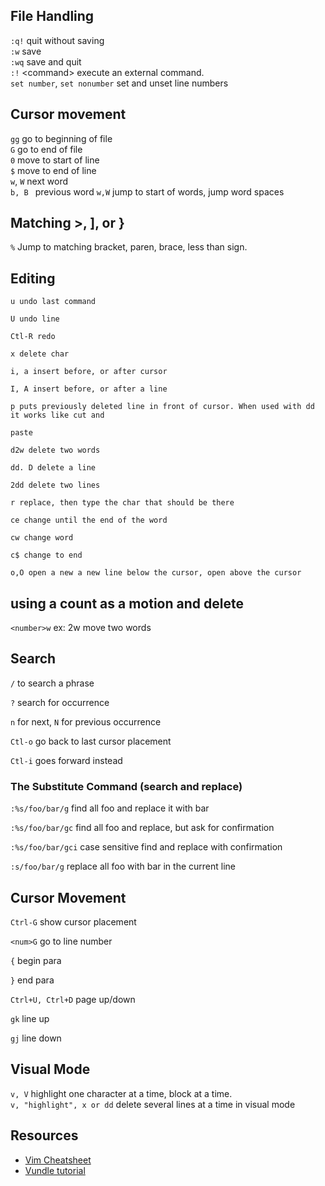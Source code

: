 ## File Handling

`:q!`   quit without saving  
`:w`    save  
`:wq`   save and quit  
`:!`    &lt;command&gt; execute an external command.  
`set number`, `set nonumber` set and unset line numbers

## Cursor movement

`gg`      go to beginning of file  
`G`       go to end of file  
`0`       move to start of line  
`$`       move to end of line  
`w`, `W`  next word  
`b, B `   previous word
`w,W`     jump to start of words, jump word spaces

## Matching >, ], or }

`%` Jump to matching bracket, paren, brace, less than sign.

## Editing
```
u undo last command

U undo line

Ctl-R redo

x delete char

i, a insert before, or after cursor

I, A insert before, or after a line

p puts previously deleted line in front of cursor. When used with dd it works like cut and

paste

d2w delete two words

dd. D delete a line

2dd delete two lines

r replace, then type the char that should be there

ce change until the end of the word

cw change word

c$ change to end

o,O open a new a new line below the cursor, open above the cursor
```


## using a count as a motion and delete
`<number>w` ex: 2w move two words

## Search
`/` to search a phrase

`?` search for occurrence

`n` for next, `N` for previous occurrence

`Ctl-o` go back to last cursor placement

`Ctl-i` goes forward instead

### The Substitute Command (search and replace)

`:%s/foo/bar/g` find all foo and replace it with bar

`:%s/foo/bar/gc` find all foo and replace, but ask for confirmation

`:%s/foo/bar/gci` case sensitive find and replace with confirmation

`:s/foo/bar/g` replace all foo with bar in the current line

## Cursor Movement
`Ctrl-G` show cursor placement

`<num>G` go to line number

`{` begin para

`}` end para

`Ctrl+U, Ctrl+D` page up/down

`gk` line up

`gj` line down

## Visual Mode

`v, V`  highlight one character at a time, block at a time.   
`v, "highlight", x or dd`  delete several lines at a time in visual mode


## Resources

- [Vim Cheatsheet](http://vimsheet.com/)
- [Vundle tutorial](https://c7.se/switching-to-vundle/)


